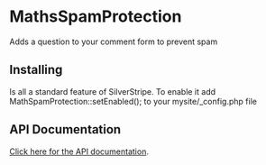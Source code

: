 # MathsSpamProtection

Adds a question to your comment form to prevent spam

## Installing

Is all a standard feature of SilverStripe. To enable it add MathSpamProtection::setEnabled(); to your mysite/_config.php
file

## API Documentation

[Click here for the API documentation](http://api.silverstripe.org/trunk/sapphire/MathSpamProtection.html).
